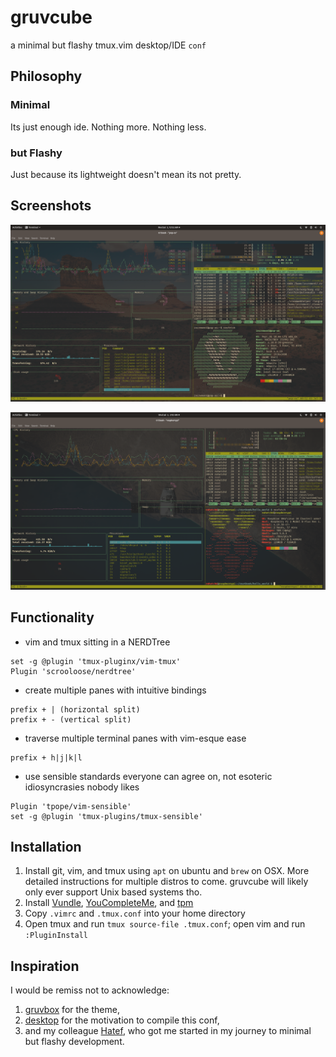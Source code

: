 gruvcube
========
a minimal but flashy tmux.vim desktop/IDE `conf`

Philosophy
---------

### Minimal
Its just enough ide. Nothing more. Nothing less.

### but Flashy
Just because its lightweight doesn't mean its not pretty.

Screenshots
-----------

![pop-os](demo/pop-os.png)

![pi](demo/pi.png)

Functionality
-------------

* vim and tmux sitting in a NERDTree
```
set -g @plugin 'tmux-pluginx/vim-tmux'
Plugin 'scrooloose/nerdtree'
```
* create multiple panes with intuitive bindings
```
prefix + | (horizontal split)
prefix + - (vertical split)
```
* traverse multiple terminal panes with vim-esque ease
```
prefix + h|j|k|l
```
* use sensible standards everyone can agree on, not esoteric idiosyncrasies nobody likes
```
Plugin 'tpope/vim-sensible'
set -g @plugin 'tmux-plugins/tmux-sensible'
```

Installation
------------

1. Install git, vim, and tmux using `apt` on ubuntu and `brew` on OSX. More detailed instructions for multiple distros to come. gruvcube will likely only ever support Unix based systems tho.  
2. Install [Vundle](https://github.com/VundleVim/Vundle.vim), [YouCompleteMe](https://github.com/ycm-core/YouCompleteMe), and [tpm](https://github.com/tmux-plugins/tpm)  
3. Copy `.vimrc` and `.tmux.conf` into your home directory
4. Open tmux and run `tmux source-file .tmux.conf`; open vim and run `:PluginInstall`

Inspiration
-----------

I would be remiss not to acknowledge:
1. [gruvbox](https://github.com/morhetz/gruvbox) for the theme,
2. [desktop](https://www.reddit.com/r/desktops/) for the motivation to compile this conf,
3. and my colleague [Hatef](https://github.com/wildthingz), who got me started in my journey to minimal but flashy development.

